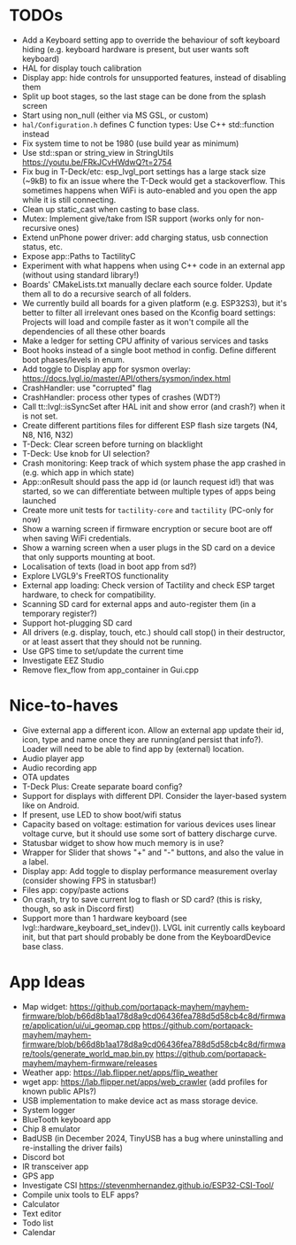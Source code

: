 # TODOs

- Add a Keyboard setting app to override the behaviour of soft keyboard hiding (e.g. keyboard hardware is present, but user wants soft keyboard)
- HAL for display touch calibration
- Display app: hide controls for unsupported features, instead of disabling them
- Split up boot stages, so the last stage can be done from the splash screen
- Start using non_null (either via MS GSL, or custom)
- `hal/Configuration.h` defines C function types: Use C++ std::function instead
- Fix system time to not be 1980 (use build year as minimum)
- Use std::span or string_view in StringUtils https://youtu.be/FRkJCvHWdwQ?t=2754 
- Fix bug in T-Deck/etc: esp_lvgl_port settings has a large stack size (~9kB) to fix an issue where the T-Deck would get a stackoverflow. This sometimes happens when WiFi is auto-enabled and you open the app while it is still connecting.
- Clean up static_cast when casting to base class.
- Mutex: Implement give/take from ISR support (works only for non-recursive ones)
- Extend unPhone power driver: add charging status, usb connection status, etc.
- Expose app::Paths to TactilityC
- Experiment with what happens when using C++ code in an external app (without using standard library!)
- Boards' CMakeLists.txt manually declare each source folder. Update them all to do a recursive search of all folders.
- We currently build all boards for a given platform (e.g. ESP32S3), but it's better to filter all irrelevant ones based on the Kconfig board settings:
  Projects will load and compile faster as it won't compile all the dependencies of all these other boards
- Make a ledger for setting CPU affinity of various services and tasks
- Boot hooks instead of a single boot method in config. Define different boot phases/levels in enum.
- Add toggle to Display app for sysmon overlay: https://docs.lvgl.io/master/API/others/sysmon/index.html
- CrashHandler: use "corrupted" flag
- CrashHandler: process other types of crashes (WDT?)
- Call tt::lvgl::isSyncSet after HAL init and show error (and crash?) when it is not set.
- Create different partitions files for different ESP flash size targets (N4, N8, N16, N32)
- T-Deck: Clear screen before turning on blacklight
- T-Deck: Use knob for UI selection?
- Crash monitoring: Keep track of which system phase the app crashed in (e.g. which app in which state)
- App::onResult should pass the app id (or launch request id!) that was started, so we can differentiate between multiple types of apps being launched
- Create more unit tests for `tactility-core` and `tactility` (PC-only for now)
- Show a warning screen if firmware encryption or secure boot are off when saving WiFi credentials.
- Show a warning screen when a user plugs in the SD card on a device that only supports mounting at boot.
- Localisation of texts (load in boot app from sd?)
- Explore LVGL9's FreeRTOS functionality
- External app loading: Check version of Tactility and check ESP target hardware, to check for compatibility.
- Scanning SD card for external apps and auto-register them (in a temporary register?)
- Support hot-plugging SD card
- All drivers (e.g. display, touch, etc.) should call stop() in their destructor, or at least assert that they should not be running.
- Use GPS time to set/update the current time
- Investigate EEZ Studio
- Remove flex_flow from app_container in Gui.cpp

# Nice-to-haves

- Give external app a different icon. Allow an external app update their id, icon, type and name once they are running(and persist that info?). Loader will need to be able to find app by (external) location.
- Audio player app
- Audio recording app
- OTA updates
- T-Deck Plus: Create separate board config?
- Support for displays with different DPI. Consider the layer-based system like on Android.
- If present, use LED to show boot/wifi status
- Capacity based on voltage: estimation for various devices uses linear voltage curve, but it should use some sort of battery discharge curve.
- Statusbar widget to show how much memory is in use?
- Wrapper for Slider that shows "+" and "-" buttons, and also the value in a label.
- Display app: Add toggle to display performance measurement overlay (consider showing FPS in statusbar!)
- Files app: copy/paste actions
- On crash, try to save current log to flash or SD card? (this is risky, though, so ask in Discord first)
- Support more than 1 hardware keyboard (see lvgl::hardware_keyboard_set_indev()). LVGL init currently calls keyboard init, but that part should probably be done from the KeyboardDevice base class.

# App Ideas

- Map widget:
  https://github.com/portapack-mayhem/mayhem-firmware/blob/b66d8b1aa178d8a9cd06436fea788d5d58cb4c8d/firmware/application/ui/ui_geomap.cpp
  https://github.com/portapack-mayhem/mayhem-firmware/blob/b66d8b1aa178d8a9cd06436fea788d5d58cb4c8d/firmware/tools/generate_world_map.bin.py
  https://github.com/portapack-mayhem/mayhem-firmware/releases
- Weather app: https://lab.flipper.net/apps/flip_weather
- wget app: https://lab.flipper.net/apps/web_crawler (add profiles for known public APIs?)
- USB implementation to make device act as mass storage device.
- System logger
- BlueTooth keyboard app
- Chip 8 emulator
- BadUSB (in December 2024, TinyUSB has a bug where uninstalling and re-installing the driver fails)
- Discord bot
- IR transceiver app
- GPS app
- Investigate CSI https://stevenmhernandez.github.io/ESP32-CSI-Tool/
- Compile unix tools to ELF apps?
- Calculator
- Text editor
- Todo list
- Calendar
